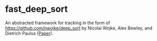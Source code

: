 # fast_deep_sort

An abstracted framework for tracking in the form of https://github.com/nwojke/deep_sort by Nicolai Wojke, Alex Bewley, and Dietrich Paulus ([Paper](https://arxiv.org/abs/1703.07402)).
